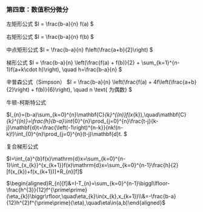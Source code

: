 ### 第四章：数值积分微分

左矩形公式 $I = \frac{b-a}{n} f(a) $

右矩形公式 $I = \frac{b-a}{n} f(b) $

中点矩形公式 $I = \frac{b-a}{n} f\left(\frac{a+b}{2}\right) $

梯形公式 $I = \frac{b-a}{n} \left(\frac{f(a) + f(b)}{2} + \sum_{k=1}^{n-1}f(a+k\cdot h)\right), \quad h=\frac{b-a}{n} $

辛普森公式（Simpson） $I = \frac{b-a}{n} \left(\frac{f(a) + 4f\left(\frac{a+b}{2}\right) + f(b)}{6}\right), \quad n \text{ 为偶数} $

牛顿-柯斯特公式

$I_{n}=(b-a)\sum_{k=0}^{n}\mathbf{C}_{k}^{(n)}f(x_{k}),\quad\mathbf{C}_{k}^{(n)}=\frac{h}{b-a}\int_{0}^{n}\prod_{j=0}^{n}\frac{t-j}{k-j}\mathbf{d}t=\frac{\left(-1\right)^{n-k}}{nk!(n-k)!}\int_{0}^{n}\prod_{j=0}^{n}(t-j)\mathbf{d}t. $

复合梯形公式

$I=\int_{a}^{b}f(x)\mathrm{d}x=\sum_{k=0}^{n-1}\int_{x_{k}}^{x_{k+1}}f(x)\mathrm{d}x=\sum_{k=0}^{n-1}\frac{h}{2}[f(x_{k})+f(x_{k+1})]+R_{n}[f]$

$\begin{aligned}R_{n}[f]&=I-T_{n}=\sum_{k=0}^{n-1}\biggl\lfloor-\frac{h^{3}}{12}f^{\prime\prime}(\eta_{k})\biggr\rfloor,\quad\eta_{k}\in(x_{k},x_{k+1})\\&=-\frac{b-a}{12}h^{2}f^{\prime\prime}(\eta),\quad\eta\in(a,b)\end{aligned}$